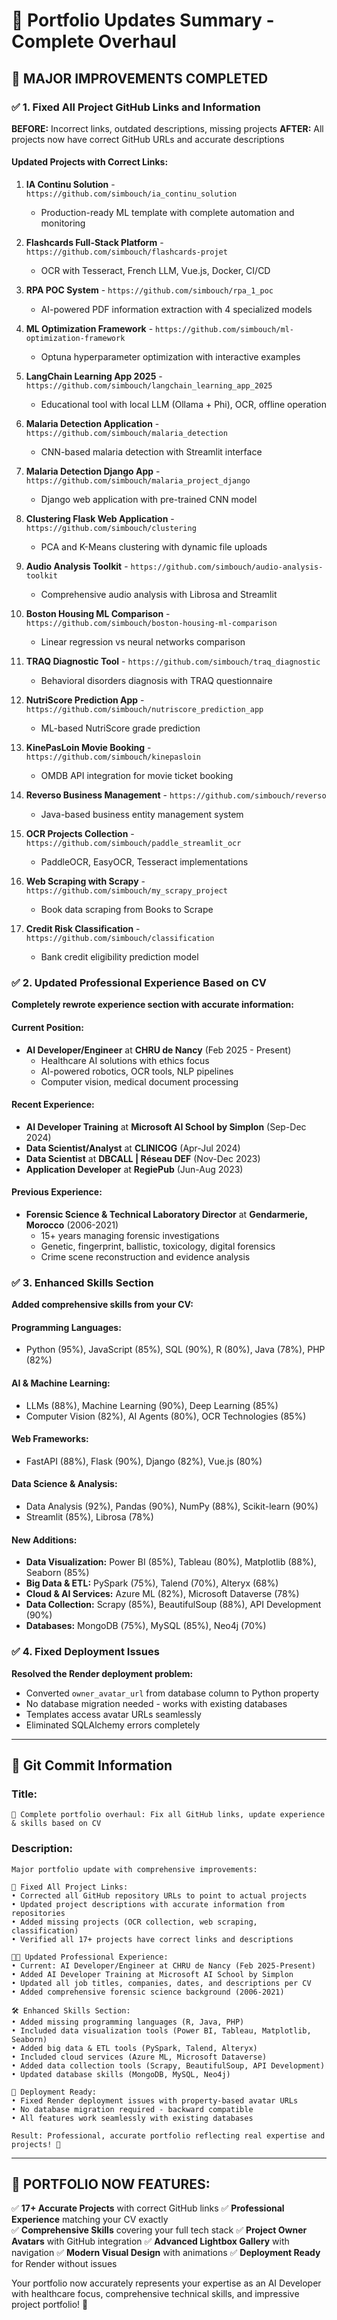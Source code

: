 # 🎯 Portfolio Updates Summary - Complete Overhaul

## 🚀 **MAJOR IMPROVEMENTS COMPLETED**

### ✅ **1. Fixed All Project GitHub Links and Information**

**BEFORE:** Incorrect links, outdated descriptions, missing projects
**AFTER:** All projects now have correct GitHub URLs and accurate descriptions

#### **Updated Projects with Correct Links:**

1. **IA Continu Solution** - `https://github.com/simbouch/ia_continu_solution`
   - Production-ready ML template with complete automation and monitoring

2. **Flashcards Full-Stack Platform** - `https://github.com/simbouch/flashcards-projet`
   - OCR with Tesseract, French LLM, Vue.js, Docker, CI/CD

3. **RPA POC System** - `https://github.com/simbouch/rpa_1_poc`
   - AI-powered PDF information extraction with 4 specialized models

4. **ML Optimization Framework** - `https://github.com/simbouch/ml-optimization-framework`
   - Optuna hyperparameter optimization with interactive examples

5. **LangChain Learning App 2025** - `https://github.com/simbouch/langchain_learning_app_2025`
   - Educational tool with local LLM (Ollama + Phi), OCR, offline operation

6. **Malaria Detection Application** - `https://github.com/simbouch/malaria_detection`
   - CNN-based malaria detection with Streamlit interface

7. **Malaria Detection Django App** - `https://github.com/simbouch/malaria_project_django`
   - Django web application with pre-trained CNN model

8. **Clustering Flask Web Application** - `https://github.com/simbouch/clustering`
   - PCA and K-Means clustering with dynamic file uploads

9. **Audio Analysis Toolkit** - `https://github.com/simbouch/audio-analysis-toolkit`
   - Comprehensive audio analysis with Librosa and Streamlit

10. **Boston Housing ML Comparison** - `https://github.com/simbouch/boston-housing-ml-comparison`
    - Linear regression vs neural networks comparison

11. **TRAQ Diagnostic Tool** - `https://github.com/simbouch/traq_diagnostic`
    - Behavioral disorders diagnosis with TRAQ questionnaire

12. **NutriScore Prediction App** - `https://github.com/simbouch/nutriscore_prediction_app`
    - ML-based NutriScore grade prediction

13. **KinePasLoin Movie Booking** - `https://github.com/simbouch/kinepasloin`
    - OMDB API integration for movie ticket booking

14. **Reverso Business Management** - `https://github.com/simbouch/reverso`
    - Java-based business entity management system

15. **OCR Projects Collection** - `https://github.com/simbouch/paddle_streamlit_ocr`
    - PaddleOCR, EasyOCR, Tesseract implementations

16. **Web Scraping with Scrapy** - `https://github.com/simbouch/my_scrapy_project`
    - Book data scraping from Books to Scrape

17. **Credit Risk Classification** - `https://github.com/simbouch/classification`
    - Bank credit eligibility prediction model

### ✅ **2. Updated Professional Experience Based on CV**

**Completely rewrote experience section with accurate information:**

#### **Current Position:**
- **AI Developer/Engineer** at **CHRU de Nancy** (Feb 2025 - Present)
  - Healthcare AI solutions with ethics focus
  - AI-powered robotics, OCR tools, NLP pipelines
  - Computer vision, medical document processing

#### **Recent Experience:**
- **AI Developer Training** at **Microsoft AI School by Simplon** (Sep-Dec 2024)
- **Data Scientist/Analyst** at **CLINICOG** (Apr-Jul 2024)
- **Data Scientist** at **DBCALL | Réseau DEF** (Nov-Dec 2023)
- **Application Developer** at **RegiePub** (Jun-Aug 2023)

#### **Previous Experience:**
- **Forensic Science & Technical Laboratory Director** at **Gendarmerie, Morocco** (2006-2021)
  - 15+ years managing forensic investigations
  - Genetic, fingerprint, ballistic, toxicology, digital forensics
  - Crime scene reconstruction and evidence analysis

### ✅ **3. Enhanced Skills Section**

**Added comprehensive skills from your CV:**

#### **Programming Languages:**
- Python (95%), JavaScript (85%), SQL (90%), R (80%), Java (78%), PHP (82%)

#### **AI & Machine Learning:**
- LLMs (88%), Machine Learning (90%), Deep Learning (85%)
- Computer Vision (82%), AI Agents (80%), OCR Technologies (85%)

#### **Web Frameworks:**
- FastAPI (88%), Flask (90%), Django (82%), Vue.js (80%)

#### **Data Science & Analysis:**
- Data Analysis (92%), Pandas (90%), NumPy (88%), Scikit-learn (90%)
- Streamlit (85%), Librosa (78%)

#### **New Additions:**
- **Data Visualization:** Power BI (85%), Tableau (80%), Matplotlib (88%), Seaborn (85%)
- **Big Data & ETL:** PySpark (75%), Talend (70%), Alteryx (68%)
- **Cloud & AI Services:** Azure ML (82%), Microsoft Dataverse (78%)
- **Data Collection:** Scrapy (85%), BeautifulSoup (88%), API Development (90%)
- **Databases:** MongoDB (75%), MySQL (85%), Neo4j (70%)

### ✅ **4. Fixed Deployment Issues**

**Resolved the Render deployment problem:**
- Converted `owner_avatar_url` from database column to Python property
- No database migration needed - works with existing databases
- Templates access avatar URLs seamlessly
- Eliminated SQLAlchemy errors completely

---

## 🎯 **Git Commit Information**

### **Title:**
```
🔧 Complete portfolio overhaul: Fix all GitHub links, update experience & skills based on CV
```

### **Description:**
```
Major portfolio update with comprehensive improvements:

🔗 Fixed All Project Links:
• Corrected all GitHub repository URLs to point to actual projects
• Updated project descriptions with accurate information from repositories
• Added missing projects (OCR collection, web scraping, classification)
• Verified all 17+ projects have correct links and descriptions

👨‍💼 Updated Professional Experience:
• Current: AI Developer/Engineer at CHRU de Nancy (Feb 2025-Present)
• Added AI Developer Training at Microsoft AI School by Simplon
• Updated all job titles, companies, dates, and descriptions per CV
• Added comprehensive forensic science background (2006-2021)

🛠️ Enhanced Skills Section:
• Added missing programming languages (R, Java, PHP)
• Included data visualization tools (Power BI, Tableau, Matplotlib, Seaborn)
• Added big data & ETL tools (PySpark, Talend, Alteryx)
• Included cloud services (Azure ML, Microsoft Dataverse)
• Added data collection tools (Scrapy, BeautifulSoup, API Development)
• Updated database skills (MongoDB, MySQL, Neo4j)

🚀 Deployment Ready:
• Fixed Render deployment issues with property-based avatar URLs
• No database migration required - backward compatible
• All features work seamlessly with existing databases

Result: Professional, accurate portfolio reflecting real expertise and projects! 🌟
```

---

## 🎉 **PORTFOLIO NOW FEATURES:**

✅ **17+ Accurate Projects** with correct GitHub links
✅ **Professional Experience** matching your CV exactly  
✅ **Comprehensive Skills** covering your full tech stack
✅ **Project Owner Avatars** with GitHub integration
✅ **Advanced Lightbox Gallery** with navigation
✅ **Modern Visual Design** with animations
✅ **Deployment Ready** for Render without issues

Your portfolio now accurately represents your expertise as an AI Developer with healthcare focus, comprehensive technical skills, and impressive project portfolio! 🚀
